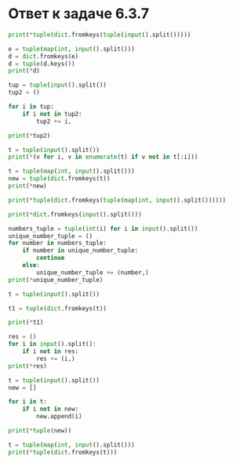 # Ответ к задаче 6.3.7

```python
print(*tuple(dict.fromkeys(tuple(input().split()))))
```

```python
e = tuple(map(int, input().split()))
d = dict.fromkeys(e)
d = tuple(d.keys())
print(*d)
```

```python
tup = tuple(input().split())
tup2 = ()

for i in tup:
    if i not in tup2:
        tup2 += i,

print(*tup2)
```

```python
t = tuple(input().split())
print(*(v for i, v in enumerate(t) if v not in t[:i]))
```

```python
t = tuple(map(int, input().split()))
new = tuple(dict.fromkeys(t))
print(*new)
```

```python
print(*tuple(dict.fromkeys(tuple(map(int, input().split())))))
```

```python
print(*dict.fromkeys(input().split()))
```

```python
numbers_tuple = tuple(int(i) for i in input().split())
unique_number_tuple = ()
for number in numbers_tuple:
    if number in unique_number_tuple:
        continue
    else:
        unique_number_tuple += (number,)
print(*unique_number_tuple)
```

```python
t = tuple(input().split())

t1 = tuple(dict.fromkeys(t))

print(*t1)
```

```python
res = ()
for i in input().split():
    if i not in res:
        res += (i,)
print(*res)
```

```python
t = tuple(input().split())
new = []

for i in t:
    if i not in new:
        new.append(i)

print(*tuple(new))
```

```python
t = tuple(map(int, input().split()))
print(*tuple(dict.fromkeys(t)))
```
